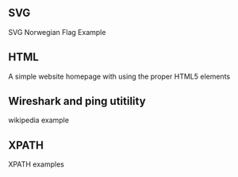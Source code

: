 ## SVG
SVG Norwegian Flag Example

## HTML
A simple website homepage with using the proper HTML5 elements

## Wireshark and ping utitility
wikipedia example

## XPATH
XPATH examples
